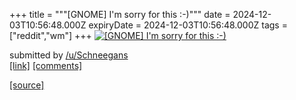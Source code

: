 +++
title = """[GNOME] I'm sorry for this :-)"""
date = 2024-12-03T10:56:48.000Z
expiryDate = 2024-12-03T10:56:48.000Z
tags = ["reddit","wm"]
+++
[![[GNOME] I'm sorry for this :-)](https://external-preview.redd.it/c2dnd2c5em42bTRlMXyf8-rvm1C__Q4bDL3gJBkjO_bjkyMUPsobX80FiZpA.png?width=640&crop=smart&auto=webp&s=5e78b3f0e264bfe972da5da7282c00fee6c6fa7c "[GNOME] I'm sorry for this :-)")](https://www.reddit.com/r/unixporn/comments/1h5kusw/gnome_im_sorry_for_this/)

submitted by [/u/Schneegans](https://www.reddit.com/user/Schneegans)  
[\[link\]](https://v.redd.it/4ae6y9zn6m4e1) [\[comments\]](https://www.reddit.com/r/unixporn/comments/1h5kusw/gnome_im_sorry_for_this/)

[[source]](https://www.reddit.com/r/unixporn/comments/1h5kusw/gnome_im_sorry_for_this/)
